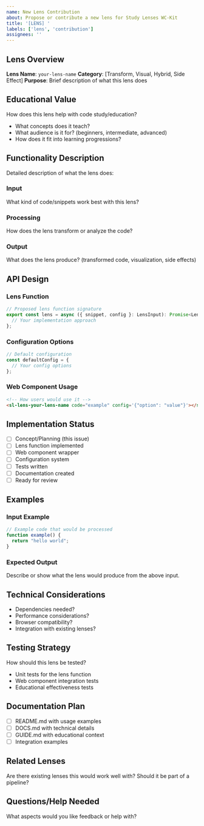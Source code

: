 ```yaml
---
name: New Lens Contribution
about: Propose or contribute a new lens for Study Lenses WC-Kit
title: '[LENS] '
labels: ['lens', 'contribution']
assignees: ''
---
```


## Lens Overview
**Lens Name**: `your-lens-name`
**Category**: [Transform, Visual, Hybrid, Side Effect]
**Purpose**: Brief description of what this lens does

## Educational Value
How does this lens help with code study/education?
- What concepts does it teach?
- What audience is it for? (beginners, intermediate, advanced)
- How does it fit into learning progressions?

## Functionality Description
Detailed description of what the lens does:

### Input
What kind of code/snippets work best with this lens?

### Processing
How does the lens transform or analyze the code?

### Output
What does the lens produce? (transformed code, visualization, side effects)

## API Design

### Lens Function
```typescript
// Proposed lens function signature
export const lens = async ({ snippet, config }: LensInput): Promise<LensOutput> => {
  // Your implementation approach
};
```

### Configuration Options
```typescript
// Default configuration
const defaultConfig = {
  // Your config options
};
```

### Web Component Usage
```html
<!-- How users would use it -->
<sl-lens-your-lens-name code="example" config='{"option": "value"}'></sl-lens-name>
```

## Implementation Status
- [ ] Concept/Planning (this issue)
- [ ] Lens function implemented
- [ ] Web component wrapper
- [ ] Configuration system
- [ ] Tests written
- [ ] Documentation created
- [ ] Ready for review

## Examples

### Input Example
```javascript
// Example code that would be processed
function example() {
  return "hello world";
}
```

### Expected Output
Describe or show what the lens would produce from the above input.

## Technical Considerations
- Dependencies needed?
- Performance considerations?
- Browser compatibility?
- Integration with existing lenses?

## Testing Strategy
How should this lens be tested?
- Unit tests for the lens function
- Web component integration tests
- Educational effectiveness tests

## Documentation Plan
- [ ] README.md with usage examples
- [ ] DOCS.md with technical details
- [ ] GUIDE.md with educational context
- [ ] Integration examples

## Related Lenses
Are there existing lenses this would work well with? Should it be part of a pipeline?

## Questions/Help Needed
What aspects would you like feedback or help with?